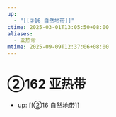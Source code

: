 ```yaml
---
up:
  - "[[②16 自然地带]]"
ctime: 2025-03-01T13:05:50+08:00
aliases:
  - 亚热带
mtime: 2025-09-09T12:37:06+08:00
---
```


# ②162 亚热带

- up: [[②16 自然地带]]
